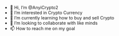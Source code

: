 - 👋 Hi, I’m @AnyiCrypto2
- 👀 I’m interested in Crypto Currency 
- 🌱 I’m currently learning how to buy and sell Crypto 
- 💞️ I’m looking to collaborate with like minds 
- 📫 How to reach me on my goal

<!---
AnyiCrypto2/AnyiCrypto2 is a ✨ special ✨ repository because its `README.md` (this file) appears on your GitHub profile.
You can click the Preview link to take a look at your changes.
--->
